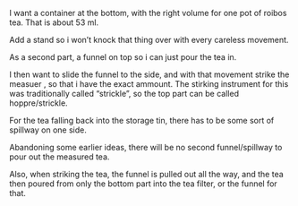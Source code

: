 
I want a container at the bottom, with the right volume for one pot of roibos tea. That is about 53 ml.

Add a stand so i won’t knock that thing over with every careless movement.

As a second part, a funnel on top so i can just pour the tea in.

I then want to slide the funnel to the side, and with that movement strike the measuer , so that i have the exact ammount. The stirking instrument for this was traditionally called “strickle”, so the top part can be called hoppre/strickle.

For the tea falling back into the storage tin, there has to be some sort of spillway on one side.

Abandoning some earlier ideas, there will be no second funnel/spillway to pour out the measured tea.

Also, when striking the tea, the funnel is pulled out all the way, and the tea then poured from only the bottom part into the tea filter, or the funnel for that.
